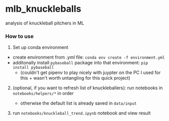 # mlb_knuckleballs
analysis of knuckleball pitchers in ML
### How to use 

1. Set up conda environment
- create environment from .yml file: `conda env create -f environment.yml`
- additonally install `pybaseball` package into that environment: `pip install pybaseball`
    - (couldn't get pipenv to play nicely with juypter on the PC I used for this + wasn't worth untangling for this quick project)

2. (optional, if you want to refresh list of knuckleballers): run notebooks in `notebooks/helpers/*` in order 
    - otherwise the default list is already saved in `data/input`

3. run `notebooks/knuckleball_trend.ipynb` notebook and view result